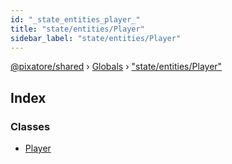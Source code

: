```yaml
---
id: "_state_entities_player_"
title: "state/entities/Player"
sidebar_label: "state/entities/Player"
---
```


[@pixatore/shared](../index.md) › [Globals](../globals.md) › ["state/entities/Player"](_state_entities_player_.md)

## Index

### Classes

* [Player](../classes/_state_entities_player_.player.md)
